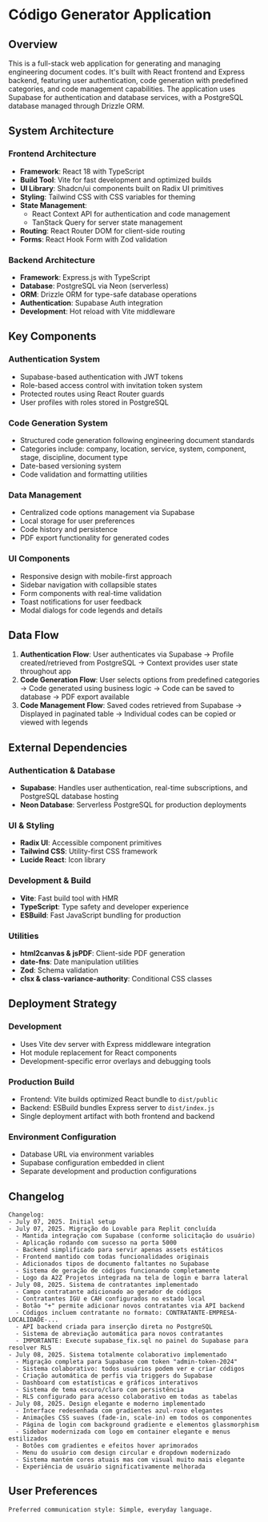 # Código Generator Application

## Overview

This is a full-stack web application for generating and managing engineering document codes. It's built with React frontend and Express backend, featuring user authentication, code generation with predefined categories, and code management capabilities. The application uses Supabase for authentication and database services, with a PostgreSQL database managed through Drizzle ORM.

## System Architecture

### Frontend Architecture
- **Framework**: React 18 with TypeScript
- **Build Tool**: Vite for fast development and optimized builds
- **UI Library**: Shadcn/ui components built on Radix UI primitives
- **Styling**: Tailwind CSS with CSS variables for theming
- **State Management**: 
  - React Context API for authentication and code management
  - TanStack Query for server state management
- **Routing**: React Router DOM for client-side routing
- **Forms**: React Hook Form with Zod validation

### Backend Architecture
- **Framework**: Express.js with TypeScript
- **Database**: PostgreSQL via Neon (serverless)
- **ORM**: Drizzle ORM for type-safe database operations
- **Authentication**: Supabase Auth integration
- **Development**: Hot reload with Vite middleware

## Key Components

### Authentication System
- Supabase-based authentication with JWT tokens
- Role-based access control with invitation token system
- Protected routes using React Router guards
- User profiles with roles stored in PostgreSQL

### Code Generation System
- Structured code generation following engineering document standards
- Categories include: company, location, service, system, component, stage, discipline, document type
- Date-based versioning system
- Code validation and formatting utilities

### Data Management
- Centralized code options management via Supabase
- Local storage for user preferences
- Code history and persistence
- PDF export functionality for generated codes

### UI Components
- Responsive design with mobile-first approach
- Sidebar navigation with collapsible states
- Form components with real-time validation
- Toast notifications for user feedback
- Modal dialogs for code legends and details

## Data Flow

1. **Authentication Flow**: User authenticates via Supabase → Profile created/retrieved from PostgreSQL → Context provides user state throughout app
2. **Code Generation Flow**: User selects options from predefined categories → Code generated using business logic → Code can be saved to database → PDF export available
3. **Code Management Flow**: Saved codes retrieved from Supabase → Displayed in paginated table → Individual codes can be copied or viewed with legends

## External Dependencies

### Authentication & Database
- **Supabase**: Handles user authentication, real-time subscriptions, and PostgreSQL database hosting
- **Neon Database**: Serverless PostgreSQL for production deployments

### UI & Styling
- **Radix UI**: Accessible component primitives
- **Tailwind CSS**: Utility-first CSS framework
- **Lucide React**: Icon library

### Development & Build
- **Vite**: Fast build tool with HMR
- **TypeScript**: Type safety and developer experience
- **ESBuild**: Fast JavaScript bundling for production

### Utilities
- **html2canvas & jsPDF**: Client-side PDF generation
- **date-fns**: Date manipulation utilities
- **Zod**: Schema validation
- **clsx & class-variance-authority**: Conditional CSS classes

## Deployment Strategy

### Development
- Uses Vite dev server with Express middleware integration
- Hot module replacement for React components
- Development-specific error overlays and debugging tools

### Production Build
- Frontend: Vite builds optimized React bundle to `dist/public`
- Backend: ESBuild bundles Express server to `dist/index.js`
- Single deployment artifact with both frontend and backend

### Environment Configuration
- Database URL via environment variables
- Supabase configuration embedded in client
- Separate development and production configurations

## Changelog
```
Changelog:
- July 07, 2025. Initial setup
- July 07, 2025. Migração do Lovable para Replit concluída
  - Mantida integração com Supabase (conforme solicitação do usuário)
  - Aplicação rodando com sucesso na porta 5000
  - Backend simplificado para servir apenas assets estáticos
  - Frontend mantido com todas funcionalidades originais
  - Adicionados tipos de documento faltantes no Supabase
  - Sistema de geração de códigos funcionando completamente
  - Logo da A2Z Projetos integrada na tela de login e barra lateral
- July 08, 2025. Sistema de contratantes implementado
  - Campo contratante adicionado ao gerador de códigos
  - Contratantes IGU e CAH configurados no estado local
  - Botão "+" permite adicionar novos contratantes via API backend
  - Códigos incluem contratante no formato: CONTRATANTE-EMPRESA-LOCALIDADE-...
  - API backend criada para inserção direta no PostgreSQL
  - Sistema de abreviação automática para novos contratantes
  - IMPORTANTE: Execute supabase_fix.sql no painel do Supabase para resolver RLS
- July 08, 2025. Sistema totalmente colaborativo implementado
  - Migração completa para Supabase com token "admin-token-2024"
  - Sistema colaborativo: todos usuários podem ver e criar códigos
  - Criação automática de perfis via triggers do Supabase
  - Dashboard com estatísticas e gráficos interativos
  - Sistema de tema escuro/claro com persistência
  - RLS configurado para acesso colaborativo em todas as tabelas
- July 08, 2025. Design elegante e moderno implementado
  - Interface redesenhada com gradientes azul-roxo elegantes
  - Animações CSS suaves (fade-in, scale-in) em todos os componentes
  - Página de login com background gradiente e elementos glassmorphism
  - Sidebar modernizada com logo em container elegante e menus estilizados
  - Botões com gradientes e efeitos hover aprimorados
  - Menu do usuário com design circular e dropdown modernizado
  - Sistema mantém cores atuais mas com visual muito mais elegante
  - Experiência de usuário significativamente melhorada
```

## User Preferences
```
Preferred communication style: Simple, everyday language.
```